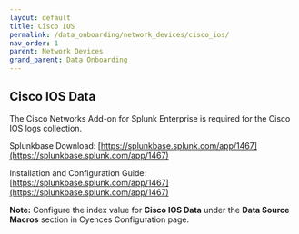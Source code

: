 ```yaml
---
layout: default
title: Cisco IOS
permalink: /data_onboarding/network_devices/cisco_ios/
nav_order: 1
parent: Network Devices
grand_parent: Data Onboarding
---
```


## Cisco IOS Data

The Cisco Networks Add-on for Splunk Enterprise is required for the Cisco IOS logs collection. 

Splunkbase Download: [https://splunkbase.splunk.com/app/1467](https://splunkbase.splunk.com/app/1467)

Installation and Configuration Guide: [https://splunkbase.splunk.com/app/1467](https://splunkbase.splunk.com/app/1467)

**Note:** Configure the index value for **Cisco IOS Data** under the **Data Source Macros** section in Cyences Configuration page.

[comment]: <> (TODO_LATER: add estimated data size)